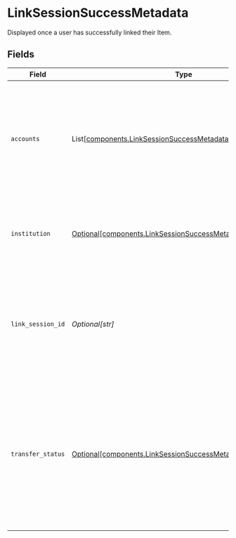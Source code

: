 # LinkSessionSuccessMetadata

Displayed once a user has successfully linked their Item.


## Fields

| Field                                                                                                                                                                                                                                                                                                                 | Type                                                                                                                                                                                                                                                                                                                  | Required                                                                                                                                                                                                                                                                                                              | Description                                                                                                                                                                                                                                                                                                           |
| --------------------------------------------------------------------------------------------------------------------------------------------------------------------------------------------------------------------------------------------------------------------------------------------------------------------- | --------------------------------------------------------------------------------------------------------------------------------------------------------------------------------------------------------------------------------------------------------------------------------------------------------------------- | --------------------------------------------------------------------------------------------------------------------------------------------------------------------------------------------------------------------------------------------------------------------------------------------------------------------- | --------------------------------------------------------------------------------------------------------------------------------------------------------------------------------------------------------------------------------------------------------------------------------------------------------------------- |
| `accounts`                                                                                                                                                                                                                                                                                                            | List[[components.LinkSessionSuccessMetadataAccount](../../models/components/linksessionsuccessmetadataaccount.md)]                                                                                                                                                                                                    | :heavy_minus_sign:                                                                                                                                                                                                                                                                                                    | A list of accounts attached to the connected Item. If Account Select is enabled via the developer dashboard, `accounts` will only include selected accounts.                                                                                                                                                          |
| `institution`                                                                                                                                                                                                                                                                                                         | [Optional[components.LinkSessionSuccessMetadataInstitution]](../../models/components/linksessionsuccessmetadatainstitution.md)                                                                                                                                                                                        | :heavy_minus_sign:                                                                                                                                                                                                                                                                                                    | An institution object. If the Item was created via Same-Day micro-deposit verification, will be `null`.                                                                                                                                                                                                               |
| `link_session_id`                                                                                                                                                                                                                                                                                                     | *Optional[str]*                                                                                                                                                                                                                                                                                                       | :heavy_minus_sign:                                                                                                                                                                                                                                                                                                    | A unique identifier associated with a user's actions and events through the Link flow. Include this identifier when opening a support ticket for faster turnaround.                                                                                                                                                   |
| `transfer_status`                                                                                                                                                                                                                                                                                                     | [Optional[components.LinkSessionSuccessMetadataTransferStatus]](../../models/components/linksessionsuccessmetadatatransferstatus.md)                                                                                                                                                                                  | :heavy_minus_sign:                                                                                                                                                                                                                                                                                                    | The status of a transfer. Returned only when [Transfer UI](/docs/transfer/using-transfer-ui) is implemented.<br/><br/>- `COMPLETE` – The transfer was completed.<br/>- `INCOMPLETE` – The transfer could not be completed. For help, see [Troubleshooting transfers](/docs/transfer/using-transfer-ui#troubleshooting-transfers). |
